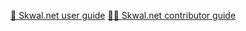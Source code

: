 [👤 Skwal.net user guide](/docs?module=skwal-net-user-guide)
[🧑‍💻 Skwal.net contributor guide](?module=skwal-net-contributor-guide)